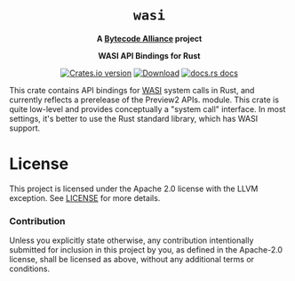 <div align="center">
  <h1><code>wasi</code></h1>

<strong>A <a href="https://bytecodealliance.org/">Bytecode Alliance</a> project</strong>

  <p>
    <strong>WASI API Bindings for Rust</strong>
  </p>

  <p>
    <a href="https://crates.io/crates/wasi"><img src="https://img.shields.io/crates/v/wasi.svg?style=flat-square" alt="Crates.io version" /></a>
    <a href="https://crates.io/crates/wasi"><img src="https://img.shields.io/crates/d/wasi.svg?style=flat-square" alt="Download" /></a>
    <a href="https://docs.rs/wasi/"><img src="https://img.shields.io/badge/docs-latest-blue.svg?style=flat-square" alt="docs.rs docs" /></a>
  </p>
</div>

This crate contains API bindings for [WASI](https://github.com/WebAssembly/WASI)
system calls in Rust, and currently reflects a prerelease of the Preview2 APIs.
module. This crate is quite low-level and provides conceptually a "system call"
interface. In most settings, it's better to use the Rust standard library, which
has WASI support.

# License

This project is licensed under the Apache 2.0 license with the LLVM exception.
See [LICENSE](LICENSE) for more details.

### Contribution

Unless you explicitly state otherwise, any contribution intentionally submitted
for inclusion in this project by you, as defined in the Apache-2.0 license,
shall be licensed as above, without any additional terms or conditions.
